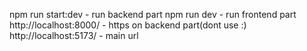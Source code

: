 npm run start:dev - run backend part
npm run dev - run frontend part
http://localhost:8000/ - https on backend part(dont use :)
http://localhost:5173/ - main url
